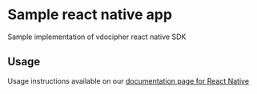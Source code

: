 # Sample react native app

Sample implementation of vdocipher react native SDK

## Usage

Usage instructions available on our [documentation page for React Native](https://www.vdocipher.com/docs/mobile/react-native/getting-started)